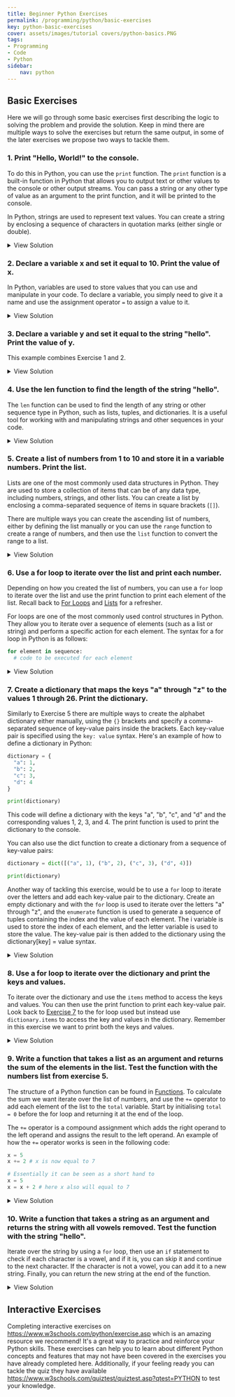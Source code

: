```yaml
---
title: Beginner Python Exercises
permalink: /programming/python/basic-exercises
key: python-basic-exercises
cover: assets/images/tutorial covers/python-basics.PNG
tags: 
- Programming
- Code
- Python
sidebar:
    nav: python
---
```


## Basic Exercises

Here we will go through some basic exercises first describing the logic to solving the problem and provide the solution. Keep in mind there are multiple ways to solve the exercises but return the same output, in some of the later exercises we propose two ways to tackle them.

### 1. Print "Hello, World!" to the console.

To do this in Python, you can use the `print` function. The `print` function is a built-in function in Python that allows you to output text or other values to the console or other output streams. You can pass a string or any other type of value as an argument to the print function, and it will be printed to the console.

In Python, strings are used to represent text values. You can create a string by enclosing a sequence of characters in quotation marks (either single or double).

<details>
    <summary>View Solution</summary>
    <div class="language-py highlighter-rouge"><div class="highlight"><pre class="highlight"><code><span class="k">print</span><span class="p">(</span><span class="s">"Hello, World!"</span><span class="p">)</span>
  </code></pre></div></div>
</details>

### 2. Declare a variable x and set it equal to 10. Print the value of x.

In Python, variables are used to store values that you can use and manipulate in your code. To declare a variable, you simply need to give it a name and use the assignment operator `=` to assign a value to it.

<details>
  <summary>View Solution</summary>
  <div class="language-py highlighter-rouge"><div class="highlight"><pre class="highlight"><code><span class="n">x</span> <span class="o">=</span> <span class="mi">10</span>
  <span class="k">print</span><span class="p">(</span><span class="n">x</span><span class="p">)</span>
  </code></pre></div></div>
</details>

### 3. Declare a variable y and set it equal to the string "hello". Print the value of y.

This example combines Exercise 1 and 2.

<details>
  <summary>View Solution</summary>
  <div class="language-py highlighter-rouge"><div class="highlight"><pre class="highlight"><code><span class="n">y</span> <span class="o">=</span> <span class="s">"hello"</span>
<span class="k">print</span><span class="p">(</span><span class="n">y</span><span class="p">)</span>
</code></pre></div></div>
</details>

### 4. Use the len function to find the length of the string "hello".

The `len` function can be used to find the length of any string or other sequence type in Python, such as lists, tuples, and dictionaries. It is a useful tool for working with and manipulating strings and other sequences in your code.

<details>
  <summary>View Solution</summary>
  <div class="language-py highlighter-rouge"><div class="highlight"><pre class="highlight"><code><span class="k">print</span><span class="p">(</span><span class="nb">len</span><span class="p">(</span><span class="s">"hello"</span><span class="p">))</span>
</code></pre></div></div>
</details>

### 5. Create a list of numbers from 1 to 10 and store it in a variable numbers. Print the list.

Lists are one of the most commonly used data structures in Python. They are used to store a collection of items that can be of any data type, including numbers, strings, and other lists. You can create a list by enclosing a comma-separated sequence of items in square brackets (`[]`).

There are multiple ways you can create the ascending list of numbers, either by defining the list manually or you can use the `range` function to create a range of numbers, and then use the `list` function to convert the range to a list.

<details>
  <summary>View Solution</summary>
  <div class="language-py highlighter-rouge"><div class="highlight"><pre class="highlight"><code>
<span class="c1"># Manually defining the list
</span><span class="n">numbers</span> <span class="o">=</span> <span class="p">[</span><span class="mi">1</span><span class="p">,</span> <span class="mi">2</span><span class="p">,</span> <span class="mi">3</span><span class="p">,</span> <span class="mi">4</span><span class="p">,</span> <span class="mi">5</span><span class="p">,</span> <span class="mi">6</span><span class="p">,</span> <span class="mi">7</span><span class="p">,</span> <span class="mi">8</span><span class="p">,</span> <span class="mi">9</span><span class="p">,</span> <span class="mi">10</span><span class="p">]</span>
<span class="k">print</span><span class="p">(</span><span class="n">numbers</span><span class="p">)</span>

<span class="c1"># Using the range and list function to create the list
</span><span class="n">numbers</span> <span class="o">=</span> <span class="nb">list</span><span class="p">(</span><span class="nb">range</span><span class="p">(</span><span class="mi">1</span><span class="p">,</span> <span class="mi">11</span><span class="p">))</span>
<span class="k">print</span><span class="p">(</span><span class="n">numbers</span><span class="p">)</span>
</code></pre></div></div>

 When solving the exercise using the range function to create a range of numbers from 1 to 11 (the second argument to the range function is exclusive, so the range will stop at 10). The list function is then used to convert the range to a list.

</details>

### 6. Use a for loop to iterate over the list and print each number.

Depending on how you created the list of numbers, you can use a `for` loop to iterate over the list and use the print function to print each element of the list. Recall back to [For Loops](/programming/python#for-loops) and [Lists](/programming/python#lists) for a refresher.

For loops are one of the most commonly used control structures in Python. They allow you to iterate over a sequence of elements (such as a list or string) and perform a specific action for each element. The syntax for a for loop in Python is as follows:

```py
for element in sequence:
  # code to be executed for each element
```

<details>
  <summary>View Solution</summary>
  <div class="language-py highlighter-rouge"><div class="highlight"><pre class="highlight"><code><span class="n">numbers</span> <span class="o">=</span> <span class="p">[</span><span class="mi">1</span><span class="p">,</span> <span class="mi">2</span><span class="p">,</span> <span class="mi">3</span><span class="p">,</span> <span class="mi">4</span><span class="p">,</span> <span class="mi">5</span><span class="p">,</span> <span class="mi">6</span><span class="p">,</span> <span class="mi">7</span><span class="p">,</span> <span class="mi">8</span><span class="p">,</span> <span class="mi">9</span><span class="p">,</span> <span class="mi">10</span><span class="p">]</span>
<span class="k">for</span> <span class="n">number</span> <span class="ow">in</span> <span class="n">numbers</span><span class="p">:</span>
    <span class="k">print</span><span class="p">(</span><span class="n">number</span><span class="p">)</span>
</code></pre></div></div>
</details>

### 7. Create a dictionary that maps the keys "a" through "z" to the values 1 through 26. Print the dictionary.

Similarly to Exercise 5 there are multiple ways to create the alphabet dictionary either manually, using the `{}` brackets and specify a comma-separated sequence of key-value pairs inside the brackets. Each key-value pair is specified using the `key: value` syntax. Here's an example of how to define a dictionary in Python:

```py
dictionary = {
  "a": 1,
  "b": 2,
  "c": 3,
  "d": 4
}

print(dictionary)
```
This code will define a dictionary with the keys "a", "b", "c", and "d" and the corresponding values 1, 2, 3, and 4. The print function is used to print the dictionary to the console.

You can also use the dict function to create a dictionary from a sequence of key-value pairs:

```py
dictionary = dict([("a", 1), ("b", 2), ("c", 3), ("d", 4)])

print(dictionary)
```

Another way of tackling this exercise, would be to use a `for` loop to iterate over the letters and add each key-value pair to the dictionary. Create an empty dictionary and with the `for` loop is used to iterate over the letters "a" through "z", and the `enumerate` function is used to generate a sequence of tuples containing the index and the value of each element. The i variable is used to store the index of each element, and the letter variable is used to store the value. The key-value pair is then added to the dictionary using the dictionary[key] = value syntax.

<details>
  <summary>View Solution</summary>
  <div class="language-py highlighter-rouge"><div class="highlight"><pre class="highlight"><code><span class="c1"># Manually defining the dictionary
</span><span class="n">dictionary</span> <span class="o">=</span> <span class="p">{</span><span class="s">'a'</span><span class="p">:</span> <span class="mi">1</span><span class="p">,</span> <span class="s">'b'</span><span class="p">:</span> <span class="mi">2</span><span class="p">,</span> <span class="s">'c'</span><span class="p">:</span> <span class="mi">3</span><span class="p">,</span> <span class="s">'d'</span><span class="p">:</span> <span class="mi">4</span><span class="p">,</span> <span class="s">'e'</span><span class="p">:</span> <span class="mi">5</span><span class="p">,</span> <span class="s">'f'</span><span class="p">:</span> <span class="mi">6</span><span class="p">,</span> <span class="s">'g'</span><span class="p">:</span> <span class="mi">7</span><span class="p">,</span> <span class="s">'h'</span><span class="p">:</span> <span class="mi">8</span><span class="p">,</span> <span class="s">'i'</span><span class="p">:</span> <span class="mi">9</span><span class="p">,</span> <span class="s">'j'</span><span class="p">:</span> <span class="mi">10</span><span class="p">,</span> <span class="s">'k'</span><span class="p">:</span> <span class="mi">11</span><span class="p">,</span> <span class="s">'l'</span><span class="p">:</span> <span class="mi">12</span><span class="p">,</span> <span class="s">'m'</span><span class="p">:</span> <span class="mi">13</span><span class="p">,</span> <span class="s">'n'</span><span class="p">:</span> <span class="mi">14</span><span class="p">,</span> <span class="s">'o'</span><span class="p">:</span> <span class="mi">15</span><span class="p">,</span> <span class="s">'p'</span><span class="p">:</span> <span class="mi">16</span><span class="p">,</span> <span class="s">'q'</span><span class="p">:</span> <span class="mi">17</span><span class="p">,</span> <span class="s">'r'</span><span class="p">:</span> <span class="mi">18</span><span class="p">,</span> <span class="s">'s'</span><span class="p">:</span> <span class="mi">19</span><span class="p">,</span> <span class="s">'t'</span><span class="p">:</span> <span class="mi">20</span><span class="p">,</span> <span class="s">'u'</span><span class="p">:</span> <span class="mi">21</span><span class="p">,</span> <span class="s">'v'</span><span class="p">:</span> <span class="mi">22</span><span class="p">,</span> <span class="s">'w'</span><span class="p">:</span> <span class="mi">23</span><span class="p">,</span> <span class="s">'x'</span><span class="p">:</span> <span class="mi">24</span><span class="p">,</span> <span class="s">'y'</span><span class="p">:</span> <span class="mi">25</span><span class="p">,</span> <span class="s">'z'</span><span class="p">:</span> <span class="mi">26</span><span class="p">}</span>
<span class="k">print</span><span class="p">(</span><span class="n">dictionary</span><span class="p">)</span>


<span class="c1"># Using a for loop and the enumerate function
# Initialize an empty dictionary
</span><span class="n">dictionary</span> <span class="o">=</span> <span class="p">{}</span>

<span class="c1"># Iterate through the letters of the alphabet, and their corresponding index
# (starting from 1) using the enumerate function
</span><span class="k">for</span> <span class="n">i</span><span class="p">,</span> <span class="n">letter</span> <span class="ow">in</span> <span class="nb">enumerate</span><span class="p">(</span><span class="s">"abcdefghijklmnopqrstuvwxyz"</span><span class="p">,</span> <span class="n">start</span><span class="o">=</span><span class="mi">1</span><span class="p">):</span>
  <span class="c1"># Add each letter as a key, and its corresponding index as the value
</span>  <span class="c1"># to the dictionary
</span>  <span class="n">dictionary</span><span class="p">[</span><span class="n">letter</span><span class="p">]</span> <span class="o">=</span> <span class="n">i</span>

<span class="k">print</span><span class="p">(</span><span class="n">dictionary</span><span class="p">)</span>
</code></pre></div></div>
</details>

### 8. Use a for loop to iterate over the dictionary and print the keys and values.

To iterate over the dictionary and use the `items` method to access the keys and values. You can then use the print function to print each key-value pair. Look back to [Exercise 7](#7-create-a-dictionary-that-maps-the-keys-a-through-z-to-the-values-1-through-26-print-the-dictionary) to the for loop used but instead use `dictionary.items` to access the key and values in the dictionary. Remember in this exercise we want to print both the keys and values.

<details>
  <summary>View Solution</summary>
  <div class="language-py highlighter-rouge"><div class="highlight"><pre class="highlight"><code><span class="n">dictionary</span> <span class="o">=</span> <span class="p">{</span><span class="s">'a'</span><span class="p">:</span> <span class="mi">1</span><span class="p">,</span> <span class="s">'b'</span><span class="p">:</span> <span class="mi">2</span><span class="p">,</span> <span class="s">'c'</span><span class="p">:</span> <span class="mi">3</span><span class="p">,</span> <span class="s">'d'</span><span class="p">:</span> <span class="mi">4</span><span class="p">,</span> <span class="s">'e'</span><span class="p">:</span> <span class="mi">5</span><span class="p">,</span> <span class="s">'f'</span><span class="p">:</span> <span class="mi">6</span><span class="p">,</span> <span class="s">'g'</span><span class="p">:</span> <span class="mi">7</span><span class="p">,</span> <span class="s">'h'</span><span class="p">:</span> <span class="mi">8</span><span class="p">,</span> <span class="s">'i'</span><span class="p">:</span> <span class="mi">9</span><span class="p">,</span> <span class="s">'j'</span><span class="p">:</span> <span class="mi">10</span><span class="p">,</span> <span class="s">'k'</span><span class="p">:</span> <span class="mi">11</span><span class="p">,</span> <span class="s">'l'</span><span class="p">:</span> <span class="mi">12</span><span class="p">,</span> <span class="s">'m'</span><span class="p">:</span> <span class="mi">13</span><span class="p">,</span> <span class="s">'n'</span><span class="p">:</span> <span class="mi">14</span><span class="p">,</span> <span class="s">'o'</span><span class="p">:</span> <span class="mi">15</span><span class="p">,</span> <span class="s">'p'</span><span class="p">:</span> <span class="mi">16</span><span class="p">,</span> <span class="s">'q'</span><span class="p">:</span> <span class="mi">17</span><span class="p">,</span> <span class="s">'r'</span><span class="p">:</span> <span class="mi">18</span><span class="p">,</span> <span class="s">'s'</span><span class="p">:</span> <span class="mi">19</span><span class="p">,</span> <span class="s">'t'</span><span class="p">:</span> <span class="mi">20</span><span class="p">,</span> <span class="s">'u'</span><span class="p">:</span> <span class="mi">21</span><span class="p">,</span> <span class="s">'v'</span><span class="p">:</span> <span class="mi">22</span><span class="p">,</span> <span class="s">'w'</span><span class="p">:</span> <span class="mi">23</span><span class="p">,</span> <span class="s">'x'</span><span class="p">:</span> <span class="mi">24</span><span class="p">,</span> <span class="s">'y'</span><span class="p">:</span> <span class="mi">25</span><span class="p">,</span> <span class="s">'z'</span><span class="p">:</span> <span class="mi">26</span><span class="p">}</span>
<span class="k">for</span> <span class="n">key</span><span class="p">,</span> <span class="n">value</span> <span class="ow">in</span> <span class="n">dictionary</span><span class="p">.</span><span class="n">items</span><span class="p">():</span>
    <span class="k">print</span><span class="p">(</span><span class="n">key</span><span class="p">,</span> <span class="n">value</span><span class="p">)</span>
</code></pre></div></div>
</details>

### 9. Write a function that takes a list as an argument and returns the sum of the elements in the list. Test the function with the numbers list from exercise 5.

The structure of a Python function can be found in [Functions](/programming/python#functions). To calculate the sum we want iterate over the list of numbers, and use the `+=` operator to add each element of the list to the `total` variable. Start by initialising `total = 0` before the for loop and returning it at the end of the loop.

The `+=` operator is a compound assignment which adds the right operand to the left operand and assigns the result to the left operand. An example of how the `+=` operator works is seen in the following code:

```py
x = 5
x += 2 # x is now equal to 7 

# Essentially it can be seen as a short hand to 
x = 5
x = x + 2 # here x also will equal to 7
```

<details>
  <summary>View Solution</summary>
  <div class="language-py highlighter-rouge"><div class="highlight"><pre class="highlight"><code><span class="k">def</span> <span class="nf">sum_list</span><span class="p">(</span><span class="n">lst</span><span class="p">):</span>
      <span class="n">total</span> <span class="o">=</span> <span class="mi">0</span>
      <span class="k">for</span> <span class="n">element</span> <span class="ow">in</span> <span class="n">lst</span><span class="p">:</span>
          <span class="n">total</span> <span class="o">+=</span> <span class="n">element</span>
      <span class="k">return</span> <span class="n">total</span>

  <span class="k">print</span><span class="p">(</span><span class="n">sum_list</span><span class="p">(</span><span class="n">numbers</span><span class="p">))</span>
</code></pre></div></div>
This code will define a function called sum_list that takes a list of numbers as an argument and returns the sum of the elements in the list. The for loop is used to iterate over the list of numbers, and the += operator is used to add each element of the list to the total variable. Finally, the total variable is returned at the end of the function.

The output of this code will be 15, since the sum of the elements in the list [1, 2, 3, 4, 5] is 15.
</details>

### 10. Write a function that takes a string as an argument and returns the string with all vowels removed. Test the function with the string "hello".

Iterate over the string by using a `for` loop, then use an `if` statement to check if each character is a vowel, and if it is, you can skip it and continue to the next character. If the character is not a vowel, you can add it to a new string. Finally, you can return the new string at the end of the function.

<details>
  <summary>View Solution</summary>
  <div class="language-py highlighter-rouge"><div class="highlight"><pre class="highlight"><code><span class="k">def</span> <span class="nf">remove_vowels</span><span class="p">(</span><span class="n">s</span><span class="p">):</span>
    <span class="n">vowels</span> <span class="o">=</span> <span class="s">"aeiouAEIOU"</span>
    <span class="n">s_without_vowels</span> <span class="o">=</span> <span class="s">""</span>
    <span class="k">for</span> <span class="n">character</span> <span class="ow">in</span> <span class="n">s</span><span class="p">:</span>
        <span class="k">if</span> <span class="n">character</span> <span class="ow">not</span> <span class="ow">in</span> <span class="n">vowels</span><span class="p">:</span>
            <span class="n">s_without_vowels</span> <span class="o">+=</span> <span class="n">character</span>
    <span class="k">return</span> <span class="n">s_without_vowels</span>

<span class="k">print</span><span class="p">(</span><span class="n">remove_vowels</span><span class="p">(</span><span class="s">"hello"</span><span class="p">))</span>
</code></pre></div></div>

This code will define a function called remove_vowels that takes a string as an argument and returns a new string with all vowels removed. The vowels variable is a string containing all the vowels in uppercase and lowercase. The for loop is used to iterate over the string, and the if statement is used to check if each character is a vowel. If the character is not a vowel, it is added to the new_string variable using the += operator. Finally, the new_string variable is returned at the end of the function.

The output of this code will be "hll", since the vowels "e" and "o" are removed from the string "hello".
</details>

## Interactive Exercises

Completing interactive exercises on <https://www.w3schools.com/python/exercise.asp> which is an amazing resource we recommend! It's a great way to practice and reinforce your Python skills. These exercises can help you to learn about different Python concepts and features that may not have been covered in the exercises you have already completed here. Additionally, if your feeling ready you can tackle the quiz they have available <https://www.w3schools.com/quiztest/quiztest.asp?qtest=PYTHON> to test your knowledge.